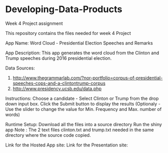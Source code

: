 # Developing-Data-Products
Week 4 Project assignment 

This repository contains the files needed for week 4 Project

App Name:
Word Cloud - Presidential Election Speeches and Remarks

App Description:
This app generates the word cloud from the Clinton and Trump speeches during 2016 presidential election.

Data Sources:
1) http://www.thegrammarlab.com/?nor-portfolio=corpus-of-presidential-speeches-cops-and-a-clintontrump-corpus
2) http://www.presidency.ucsb.edu/data.php

Instructions:
Choose a candidate - Select Clinton or Trump from the drop down input box.
Click the Submit button to display the results
(Optionaly - Use the slider to change the value for Min. Frequency and Max. number of words)



Runtime Setup:
Download all the files into a source directory
Run the shiny app
Note : The 2 text files clinton.txt and trump.txt needed in the same directory where the source code copied.

Link for the Hosted App site:
Link for the Presentation site:
